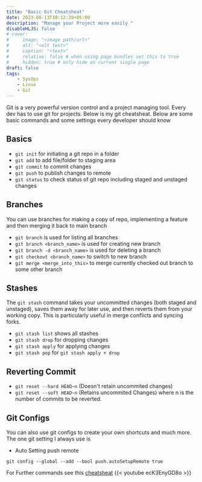 ```yaml
---
title: "Basic Git Cheatsheat"
date: 2023-08-13T18:12:39+05:00
description: "Manage your Project more easily "
disableHLJS: false
# cover:
#     image: "<image path/url>"
#     alt: "<alt text>"
#     caption: "<text>"
#     relative: false # when using page bundles set this to true
#     hidden: true # only hide on current single page
draft: false
tags:
    - SysOps
    - Linux
    - Git
---
```

Git is a very powerful version control and a project managing tool. Every dev has to use git for projects. Below is my git cheatsheat. Below are some basic commands and some settings every developer should know
## Basics
* `git init` for initiating a git repo in a folder
* `git add` to add file/folder to staging area
* `git commit` to commit changes
* `git push` to publish changes to remote
* `git status` to check status of git repo including staged and unstaged changes
## Branches
You can use branches for making a copy of repo, implementing a feature and then merging it back to main branch
* `git branch` is used for listing all branches
* `git branch <branch_name>` is used for creating new branch
* `git branch -d <branch_name>` is used for deleting a branch
* `git checkout <branch_name>` to switch to new branch
* `git merge <merge_into_this>` to merge currently checked out branch to some other branch
## Stashes
The `git stash` command takes your uncommitted changes (both staged and unstaged), saves them away for later use, and then reverts them from your working copy.
This is particularly useful in merge conflicts and syncing forks.
* `git stash list` shows all stashes
* `git stash drop` for dropping changes
* `git stash apply` for applying changes
* `git stash pop` for `git stash apply + drop`
## Reverting Commit
* `git reset --hard HEAD~n` (Doesn't retain uncommited changes)
* `git reset --soft HEAD~n` (Retains uncommited Changes)
where n is the number of commits to be reverted.
## Git Configs
You can also use git configs to create your own shortcuts and much more. The one git setting I always use is
* Auto Setting push remote
```
git config --global --add --bool push.autoSetupRemote true
```

For Further commands see this [cheatsheat](https://gist.github.com/Preethi-Dev/fa8ae46a75761356dc1fa711376c8345)
{{< youtube ecK3EnyGD8o >}}
